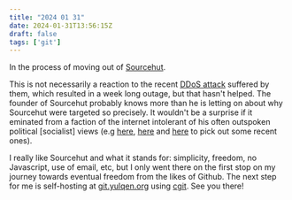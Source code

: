 ```yaml
---
title: "2024 01 31"
date: 2024-01-31T13:56:15Z
draft: false
tags: ['git']
---
```


In the process of moving out of [Sourcehut](https://sourcehut.org/).

This is not necessarily a reaction to the recent [DDoS attack](https://sourcehut.org/blog/2024-01-19-outage-post-mortem/) suffered by them, which resulted in a week long outage, but that hasn't helped. The founder of Sourcehut probably knows more than he is letting on about why Sourcehut were targeted so precisely. It wouldn't be a surprise if it eminated from a faction of the internet intolerant of his often outspoken political [socialist] views (e.g [here](https://drewdevault.com/2023/11/25/2023-11-26-RMS-on-sex.html), [here](https://drewdevault.com/2023/10/31/On-real-names.html) and [here](https://fosstodon.org/@drewdevault/111789852549683667) to pick out some recent ones).

I really like Sourcehut and what it stands for: simplicity, freedom, no Javascript, use of email, etc, but I only went there on the first stop on my journey towards eventual freedom from the likes of Github. The next step for me is self-hosting at [git.yulqen.org](https://git.yulqen.org) using [cgit](https://git.zx2c4.com/cgit/about/). See you there!
